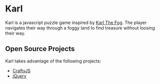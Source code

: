 # Karl

Karl is a javascript puzzle game inspired by [Karl The Fog](https://twitter.com/karlthefog). The player navigates their way through a foggy land to find treasure without loosing their way.

## Open Source Projects

Karl takes advantage of the following projects:

 * [CraftyJS](http://craftyjs.com/)
 * [jQuery](http://jquery.com/)
